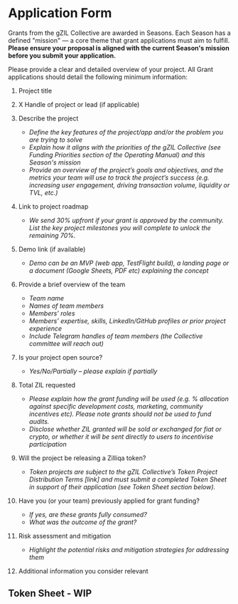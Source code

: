 # Application Form

Grants from the gZIL Collective are awarded in Seasons. Each Season has a defined "mission" — a core theme that grant applications must aim to fulfill. **Please ensure your proposal is aligned with the current Season's mission before you submit your application.**

Please provide a clear and detailed overview of your project. All Grant applications should detail the following minimum information:

1. Project title

2. X Handle of project or lead (if applicable)

3. Describe the project
    - *Define the key features of the project/app and/or the problem you are trying to solve*
    - *Explain how it aligns with the priorities of the gZIL Collective (see Funding Priorities section of the Operating Manual) and this Season's mission*
    - *Provide an overview of the project’s goals and objectives, and the metrics your team will use to track the project’s success (e.g. increasing user engagement, driving transaction volume, liquidity or TVL, etc.)*

4. Link to project roadmap
    - *We send 30% upfront if your grant is approved by the community. List the key project milestones you will complete to unlock the remaining 70%.*

5. Demo link (if available)
    - *Demo can be an MVP (web app, TestFlight build), a landing page or a document (Google Sheets, PDF etc) explaining the concept*

6. Provide a brief overview of the team
    - *Team name*
    - *Names of team members*
    - *Members’ roles*
    - *Members’ expertise, skills, LinkedIn/GitHub profiles or prior project experience*
    - *Include Telegram handles of team members (the Collective committee will reach out)*

7. Is your project open source?
    - *Yes/No/Partially – please explain if partially*

8. Total ZIL requested
    - *Please explain how the grant funding will be used (e.g. % allocation against specific development costs, marketing, community incentives etc). Please note grants should not be used to fund audits.*
    - *Disclose whether ZIL granted will be sold or exchanged for fiat or crypto, or whether it will be sent directly to users to incentivise participation*

9. Will the project be releasing a Zilliqa token?
    - *Token projects are subject to the gZIL Collective’s Token Project Distribution Terms [link] and must submit a completed Token Sheet in support of their application (see Token Sheet section below).*

10. Have you (or your team) previously applied for grant funding? 
    - *If yes, are these grants fully consumed?*
    - *What was the outcome of the grant?*

11. Risk assessment and mitigation
    - *Highlight the potential risks and mitigation strategies for addressing them*

12. Additional information you consider relevant



## Token Sheet - WIP